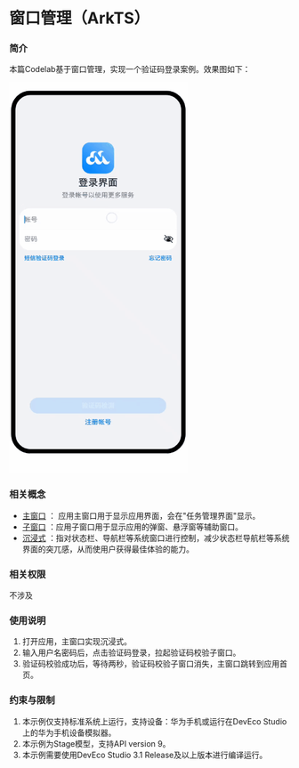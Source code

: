 # 窗口管理（ArkTS）

### 简介
本篇Codelab基于窗口管理，实现一个验证码登录案例。效果图如下：

![](screenshots/device/windowmanager.gif)

### 相关概念

- [主窗口](https://developer.harmonyos.com/cn/docs/documentation/doc-guides-V3/application-window-stage-0000001427584712-V3?catalogVersion=V3#ZH-CN_TOPIC_0000001523968638__%E8%AE%BE%E7%BD%AE%E5%BA%94%E7%94%A8%E4%B8%BB%E7%AA%97%E5%8F%A3) ： 应用主窗口用于显示应用界面，会在"任务管理界面"显示。
- [子窗口](https://developer.harmonyos.com/cn/docs/documentation/doc-guides-V3/application-window-stage-0000001427584712-V3?catalogVersion=V3#ZH-CN_TOPIC_0000001523968638__%E8%AE%BE%E7%BD%AE%E5%BA%94%E7%94%A8%E5%AD%90%E7%AA%97%E5%8F%A3) ：应用子窗口用于显示应用的弹窗、悬浮窗等辅助窗口。
- [沉浸式](https://developer.harmonyos.com/cn/docs/documentation/doc-guides-V3/application-window-stage-0000001427584712-V3?catalogVersion=V3#ZH-CN_TOPIC_0000001523968638__%E4%BD%93%E9%AA%8C%E7%AA%97%E5%8F%A3%E6%B2%89%E6%B5%B8%E5%BC%8F%E8%83%BD%E5%8A%9B) ：指对状态栏、导航栏等系统窗口进行控制，减少状态栏导航栏等系统界面的突兀感，从而使用户获得最佳体验的能力。

### 相关权限

不涉及

### 使用说明

1. 打开应用，主窗口实现沉浸式。
2. 输入用户名密码后，点击验证码登录，拉起验证码校验子窗口。
3. 验证码校验成功后，等待两秒，验证码校验子窗口消失，主窗口跳转到应用首页。

### 约束与限制

1. 本示例仅支持标准系统上运行，支持设备：华为手机或运行在DevEco Studio上的华为手机设备模拟器。
2. 本示例为Stage模型，支持API version 9。
3. 本示例需要使用DevEco Studio 3.1 Release及以上版本进行编译运行。